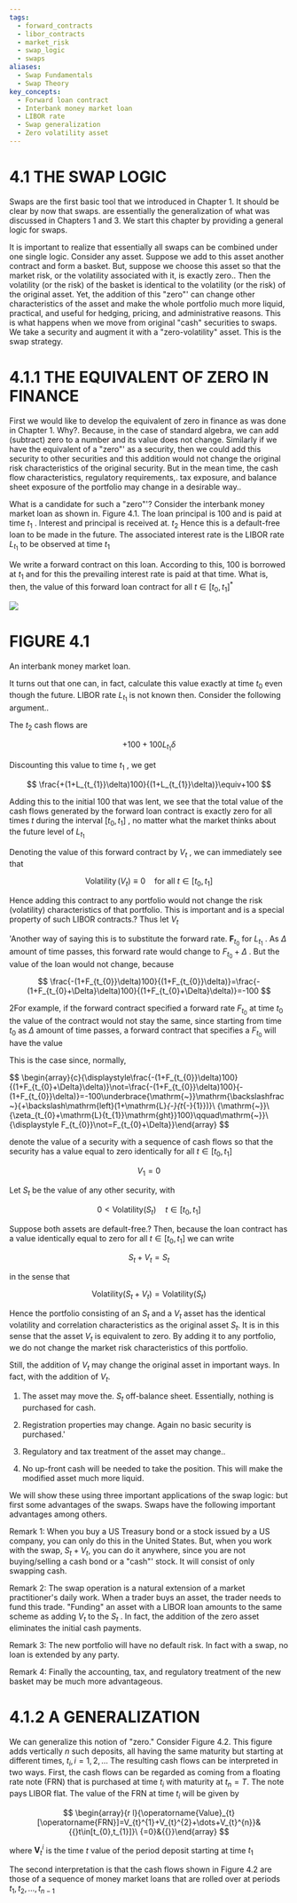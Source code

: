 ```yaml
---
tags:
  - forward_contracts
  - libor_contracts
  - market_risk
  - swap_logic
  - swaps
aliases:
  - Swap Fundamentals
  - Swap Theory
key_concepts:
  - Forward loan contract
  - Interbank money market loan
  - LIBOR rate
  - Swap generalization
  - Zero volatility asset
---
```


# 4.1 THE SWAP LOGIC  

Swaps are the first basic tool that we introduced in Chapter 1. It should be clear by now that swaps. are essentially the generalization of what was discussed in Chapters 1 and 3. We start this chapter by providing a general logic for swaps.  

It is important to realize that essentially all swaps can be combined under one single logic. Consider any asset. Suppose we add to this asset another contract and form a basket. But, suppose we choose this asset so that the market risk, or the volatility associated with it, is exactly zero.. Then the volatility (or the risk) of the basket is identical to the volatility (or the risk) of the original asset. Yet, the addition of this "zero"' can change other characteristics of the asset and make the whole portfolio much more liquid, practical, and useful for hedging, pricing, and administrative reasons. This is what happens when we move from original "cash" securities to swaps. We take a security and augment it with a "zero-volatility" asset. This is the swap strategy.  

# 4.1.1 THE EQUIVALENT OF ZERO IN FINANCE  

First we would like to develop the equivalent of zero in finance as was done in Chapter 1. Why?. Because, in the case of standard algebra, we can add (subtract) zero to a number and its value does not change. Similarly if we have the equivalent of a "zero"' as a security, then we could add this security to other securities and this addition would not change the original risk characteristics of the original security. But in the mean time, the cash flow characteristics, regulatory requirements,. tax exposure, and balance sheet exposure of the portfolio may change in a desirable way..  

What is a candidate for such a "zero"'? Consider the interbank money market loan as shown in. Figure 4.1. The loan principal is 100 and is paid at time $t_{1}$ . Interest and principal is received at. $t_{2}$ Hence this is a default-free loan to be made in the future. The associated interest rate is the LIBOR rate $L_{t_{1}}$ to be observed at time $t_{1}$  

We write a forward contract on this loan. According to this, 100 is borrowed at $t_{1}$ and for this the prevailing interest rate is paid at that time. What is, then, the value of this forward loan contract for all $t\in[t_{0},t_{1}]^{\ast}$  

![](6978ee4740834afbd62814cc292b2ba5c71381645043c2381c3a994195b6fe30.jpg)  

# FIGURE 4.1  

An interbank money market loan.  

It turns out that one can, in fact, calculate this value exactly at time $t_{0}$ even though the future. LIBOR rate $L_{t_{1}}$ is not known then. Consider the following argument..  

The $t_{2}$ cash flows are  

$$
+100+100L_{t_{1}}\delta
$$  

Discounting this value to time $t_{1}$ , we get  

$$
\frac{+(1+L_{t_{1}}\delta)100}{(1+L_{t_{1}}\delta)}\equiv+100
$$  

Adding this to the initial 100 that was lent, we see that the total value of the cash flows generated by the forward loan contract is exactly zero for all times $t$ during the interval $[t_{0},t_{1}]$ , no matter what the market thinks about the future level of $L_{t_{1}}$  

Denoting the value of this forward contract by $V_{t}$ , we can immediately see that  

$$
\operatorname{Volatility}(V_{t})\equiv0\quad{\mathrm{for~all~}}t\in[t_{0},t_{1}]
$$  

Hence adding this contract to any portfolio would not change the risk (volatility) characteristics of that portfolio. This is important and is a special property of such LIBOR contracts.? Thus let $V_{t}$  

'Another way of saying this is to substitute the forward rate. $\boldsymbol{F}_{t_{0}}$ for $L_{t_{1}}$ . As $\Delta$ amount of time passes, this forward rate would change to $F_{t_{0}}+\Delta$ . But the value of the loan would not change, because  

$$
\frac{-(1+F_{t_{0}}\delta)100}{(1+F_{t_{0}}\delta)}=\frac{-(1+F_{t_{0}+\Delta}\delta)100}{(1+F_{t_{0}+\Delta}\delta)}=-100
$$  

2For example, if the forward contract specified a forward rate $F_{t_{0}}$ at time $t_{0}$ the value of the contract would not stay the same, since starting from time $t_{0}$ as $\Delta$ amount of time passes, a forward contract that specifies a $F_{t_{0}}$ will have the value  

This is the case since, normally,  

$$
\begin{array}{c}{\displaystyle\frac{-(1+F_{t_{0}}\delta)100}{(1+F_{t_{0}+\Delta}\delta)}\not=\frac{-(1+F_{t_{0}}\delta)100}{-(1+F_{t_{0}}\delta)}=-100\underbrace{\mathrm{~}}\mathrm{\backslashfrac~}\{+\backslash\mathrm{left}(1+\mathrm{L}_{-}\{t_{-}\{1\}\})}\ {\mathrm{~}}\ {\zeta_{t_{0}+\mathrm{L}\{t_{1}\}\mathrm{ght}\}100\}\qquad\mathrm{~}}\ {\displaystyle F_{t_{0}}\not=F_{t_{0}+\Delta}}\end{array}
$$  

denote the value of a security with a sequence of cash flows so that the security has a value equal to zero identically for all $t\in[t_{0},t_{1}]$  

$$
V_{1}=0
$$  

Let $S_{t}$ be the value of any other security, with  

$$
0<\mathrm{Volatility}(S_{t})\quad t\in[t_{0},t_{1}]
$$  

Suppose both assets are default-free.? Then, because the loan contract has a value identically equal to zero for all $t\in[t_{0},t_{1}]$ we can write  

$$
S_{t}+V_{t}=S_{t}
$$  

in the sense that  

$$
\mathrm{Volatility}(S_{t}+V_{t})=\mathrm{Volatility}(S_{t})
$$  

Hence the portfolio consisting of an $S_{t}$ and a $V_{t}$ asset has the identical volatility and correlation characteristics as the original asset $S_{t}.$ It is in this sense that the asset $V_{t}$ is equivalent to zero. By adding it to any portfolio, we do not change the market risk characteristics of this portfolio.  

Still, the addition of $V_{t}$ may change the original asset in important ways. In fact, with the addition of $V_{t}.$  

1. The asset may move the. $S_{t}$ off-balance sheet. Essentially, nothing is purchased for cash.  

2. Registration properties may change. Again no basic security is purchased.'   
3. Regulatory and tax treatment of the asset may change..   
4. No up-front cash will be needed to take the position. This will make the modified asset much more liquid.  

We will show these using three important applications of the swap logic: but first some advantages of the swaps. Swaps have the following important advantages among others.  

Remark 1: When you buy a US Treasury bond or a stock issued by a US company, you can only do this in the United States. But, when you work with the swap, $S_{t}+V_{t},$ you can do it anywhere, since you are not buying/selling a cash bond or a "cash"' stock. It will consist of only swapping cash.  

Remark 2: The swap operation is a natural extension of a market practitioner's daily work. When a trader buys an asset, the trader needs to fund this trade. "Funding" an asset with a LIBOR loan amounts to the same scheme as adding $V_{t}$ to the $S_{t}$ . In fact, the addition of the zero asset eliminates the initial cash payments.  

Remark 3: The new portfolio will have no default risk. In fact with a swap, no loan is extended by any party.  

Remark 4: Finally the accounting, tax, and regulatory treatment of the new basket may be much more advantageous.  

# 4.1.2 A GENERALIZATION  

We can generalize this notion of "zero." Consider Figure 4.2. This figure adds vertically $n$ such deposits, all having the same maturity but starting at different times, $t_{i},i=1,2,\ldots$ The resulting cash flows can be interpreted in two ways. First, the cash flows can be regarded as coming from a floating rate note (FRN) that is purchased at time $t_{i}$ with maturity at $t_{n}=T.$ The note pays LIBOR flat. The value of the FRN at time $t_{i}$ will be given by  

$$
\begin{array}{r l}{\operatorname{Value}_{t}[\operatorname{FRN}]=V_{t}^{1}+V_{t}^{2}+\dots+V_{t}^{n}}&{{}t\in[t_{0},t_{1}]}\ {=0}&{{}}\end{array}
$$  

where $\boldsymbol{V}_{t}^{i}$ is the time $t$ value of the period deposit starting at time $t_{1}$  

The second interpretation is that the cash flows shown in Figure 4.2 are those of a sequence of money market loans that are rolled over at periods $t_{1},t_{2},...,t_{n-1}$  
